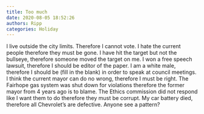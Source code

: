 ```yaml
---
title: Too much
date: 2020-08-05 18:52:26
authors: Ripp
categories: Holiday
---
```


 I live outside the city limits. Therefore I cannot vote. I hate the current people therefore they must be gone. I have hit the target but not the bullseye, therefore someone moved the target on me. I won a free speech lawsuit, therefore I should be editor of the paper. I am a white male, therefore I should be (fill in the blank) in order to speak at council meetings. I think the current mayor can do no wrong, therefore I must be right. The Fairhope gas system was shut down for violations therefore the former mayor from 4 years ago is to blame. The Ethics commission did not respond like I want them to do therefore they must be corrupt. My car battery died, therefore all Chevrolet’s are defective. Anyone see a pattern?